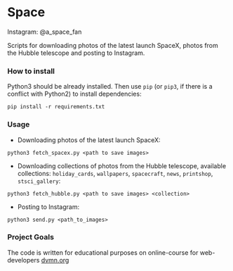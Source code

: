# Space
Instagram: @a_space_fan

Scripts for downloading photos of the latest launch SpaceX, photos from the Hubble telescope and posting to Instagram.
### How to install

Python3 should be already installed. Then use `pip` (or `pip3`, if there is a conflict with Python2) to install dependencies:
```
pip install -r requirements.txt
```
### Usage
- Downloading photos of the latest launch SpaceX:
```
python3 fetch_spacex.py <path to save images>
```
- Downloading collections of photos from the Hubble telescope, available collections: `holiday_cards`, `wallpapers`, `spacecraft`, `news`, `printshop`, `stsci_gallery`:
```
python3 fetch_hubble.py <path to save images> <collection>
```
- Posting to Instagram:
```
python3 send.py <path_to_images>
```
### Project Goals
The code is written for educational purposes on online-course for web-developers [dvmn.org](https://dvmn.org)


